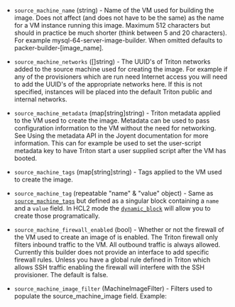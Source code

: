 <!-- Code generated from the comments of the SourceMachineConfig struct in builder/triton/source_machine_config.go; DO NOT EDIT MANUALLY -->

-   `source_machine_name` (string) - Name of the VM used for building the
    image. Does not affect (and does not have to be the same) as the name for a
    VM instance running this image. Maximum 512 characters but should in
    practice be much shorter (think between 5 and 20 characters). For example
    mysql-64-server-image-builder. When omitted defaults to
    packer-builder-[image_name].
    
-   `source_machine_networks` ([]string) - The UUID's of Triton
    networks added to the source machine used for creating the image. For
    example if any of the provisioners which are run need Internet access you
    will need to add the UUID's of the appropriate networks here. If this is
    not specified, instances will be placed into the default Triton public and
    internal networks.
    
-   `source_machine_metadata` (map[string]string) - Triton metadata
    applied to the VM used to create the image. Metadata can be used to pass
    configuration information to the VM without the need for networking. See
    Using the metadata
    API in the
    Joyent documentation for more information. This can for example be used to
    set the user-script metadata key to have Triton start a user supplied
    script after the VM has booted.
    
-   `source_machine_tags` (map[string]string) - Tags applied to the VM used to create the image.
    
-   `source_machine_tag` (repeatable "name" & "value" object) - Same as [`source_machine_tags`](#source_machine_tags) but defined as a
    singular block containing a `name` and a `value` field. In HCL2 mode the
    [`dynamic_block`](https://packer.io/docs/configuration/from-1.5/expressions.html#dynamic-blocks)
    will allow you to create those programatically.
    
-   `source_machine_firewall_enabled` (bool) - Whether or not the firewall
    of the VM used to create an image of is enabled. The Triton firewall only
    filters inbound traffic to the VM. All outbound traffic is always allowed.
    Currently this builder does not provide an interface to add specific
    firewall rules. Unless you have a global rule defined in Triton which
    allows SSH traffic enabling the firewall will interfere with the SSH
    provisioner. The default is false.
    
-   `source_machine_image_filter` (MachineImageFilter) - Filters used to populate the
    source_machine_image field. Example:
    